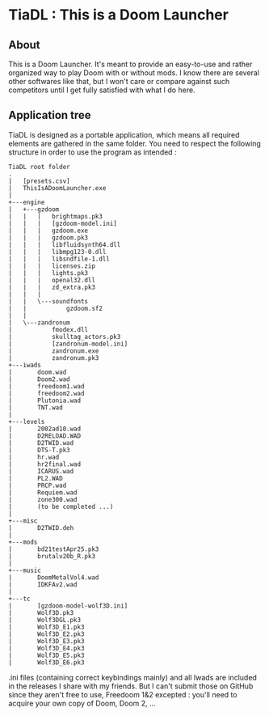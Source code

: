 # TiaDL : This is a Doom Launcher

## About
This is a Doom Launcher. It's meant to provide an easy-to-use and rather organized way to play Doom with or without mods. I know there are several other softwares like that, but I won't care or compare against such competitors until I get fully satisfied with what I do here.

## Application tree
TiaDL is designed as a portable application, which means all required elements are gathered in the same folder. You need to respect the following structure in order to use the program as intended :

```
TiaDL root folder
.
|   [presets.csv]
|   ThisIsADoomLauncher.exe
|   
+---engine
|   +---gzdoom
|   |   |   brightmaps.pk3
|   |   |   [gzdoom-model.ini]
|   |   |   gzdoom.exe
|   |   |   gzdoom.pk3
|   |   |   libfluidsynth64.dll
|   |   |   libmpg123-0.dll
|   |   |   libsndfile-1.dll
|   |   |   licenses.zip
|   |   |   lights.pk3
|   |   |   openal32.dll
|   |   |   zd_extra.pk3
|   |   |   
|   |   \---soundfonts
|   |           gzdoom.sf2
|   |           
|   \---zandronum
|           fmodex.dll
|           skulltag_actors.pk3
|           [zandronum-model.ini]
|           zandronum.exe
|           zandronum.pk3
+---iwads
|       doom.wad
|       Doom2.wad
|       freedoom1.wad
|       freedoom2.wad
|       Plutonia.wad
|       TNT.wad
|       
+---levels
|       2002ad10.wad
|       D2RELOAD.WAD
|       D2TWID.wad
|       DTS-T.pk3
|       hr.wad
|       hr2final.wad
|       ICARUS.wad
|       PL2.WAD
|       PRCP.wad
|       Requiem.wad
|       zone300.wad
|       (to be completed ...)
|       
+---misc
|       D2TWID.deh
|       
+---mods
|       bd21testApr25.pk3
|       brutalv20b_R.pk3
|       
+---music
|       DoomMetalVol4.wad
|       IDKFAv2.wad
|       
+---tc
|       [gzdoom-model-wolf3D.ini]
|       Wolf3D.pk3
|       Wolf3DGL.pk3
|       Wolf3D_E1.pk3
|       Wolf3D_E2.pk3
|       Wolf3D_E3.pk3
|       Wolf3D_E4.pk3
|       Wolf3D_E5.pk3
|       Wolf3D_E6.pk3
```
.ini files (containing correct keybindings mainly) and all Iwads are included in the releases I share with my friends. But I can't submit those on GitHub since they aren't free to use, Freedoom 1&2 excepted : you'll need to acquire your own copy of Doom, Doom 2, ...
